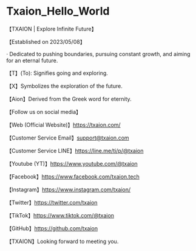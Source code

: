 # Txaion_Hello_World
【TXAION | Explore Infinite Future】



【Established on 2023/05/08】



· Dedicated to pushing boundaries, pursuing constant growth, and aiming for an eternal future.



【T】(To): Signifies going and exploring.

【X】Symbolizes the exploration of the future.

【Aion】Derived from the Greek word for eternity.




【Follow us on social media】



【Web (Official Website)】https://txaion.com/

【Customer Service Email】support@txaion.com

【Customer Service LINE】https://line.me/ti/p/@txaion

【Youtube (YT)】https://www.youtube.com/@txaion

【Facebook】https://www.facebook.com/txaion.tech

【Instagram】https://www.instagram.com/txaion/

【Twitter】https://twitter.com/txaion

【TikTok】https://www.tiktok.com/@txaion

【GitHub】https://github.com/txaion




【TXAION】Looking forward to meeting you.
